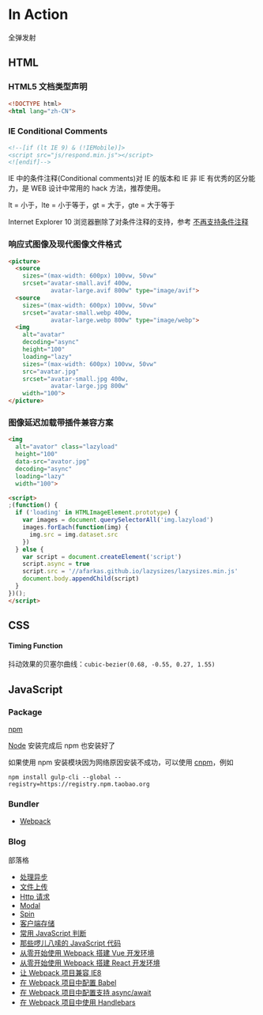 # In Action

全弹发射

## HTML

### <a name="doctype">HTML5 文档类型声明</a>

``` html
<!DOCTYPE html>
<html lang="zh-CN">
```

### <a name="conditional-comments">IE Conditional Comments</a>

``` html
<!--[if (lt IE 9) & (!IEMobile)]>
<script src="js/respond.min.js"></script>
<![endif]-->
```

IE 中的条件注释(Conditional comments)对 IE 的版本和 IE 非 IE 有优秀的区分能力，是 WEB 设计中常用的 hack 方法，推荐使用。

lt = 小于，lte = 小于等于，gt = 大于，gte = 大于等于

Internet Explorer 10 浏览器删除了对条件注释的支持，参考 [不再支持条件注释](https://msdn.microsoft.com/zh-cn/library/ie/hh801214.aspx)

### 响应式图像及现代图像文件格式

``` html
<picture>
  <source
    sizes="(max-width: 600px) 100vw, 50vw"
    srcset="avatar-small.avif 400w,
            avatar-large.avif 800w" type="image/avif">
  <source
    sizes="(max-width: 600px) 100vw, 50vw"
    srcset="avatar-small.webp 400w,
            avatar-large.webp 800w" type="image/webp">
  <img
    alt="avatar"
    decoding="async"
    height="100"
    loading="lazy"
    sizes="(max-width: 600px) 100vw, 50vw"
    src="avatar.jpg"
    srcset="avatar-small.jpg 400w,
            avatar-large.jpg 800w"
    width="100">
</picture>
```

### 图像延迟加载带插件兼容方案

``` html
<img
  alt="avator" class="lazyload"
  height="100"
  data-src="avator.jpg"
  decoding="async"
  loading="lazy"
  width="100">

<script>
;(function() {
  if ('loading' in HTMLImageElement.prototype) {
    var images = document.querySelectorAll('img.lazyload')
    images.forEach(function(img) {
      img.src = img.dataset.src
    })
  } else {
    var script = document.createElement('script')
    script.async = true
    script.src = '//afarkas.github.io/lazysizes/lazysizes.min.js'
    document.body.appendChild(script)
  }
})();
</script>
```

## CSS

#### Timing Function

抖动效果的贝塞尔曲线：`cubic-bezier(0.68, -0.55, 0.27, 1.55)`

## JavaScript

### <a name="package">Package</a>

[npm](https://www.npmjs.com/)

[Node](https://nodejs.org/en/) 安装完成后 npm 也安装好了

如果使用 npm 安装模块因为网络原因安装不成功，可以使用 [cnpm](https://npm.taobao.org)，例如

``` shell
npm install gulp-cli --global --registry=https://registry.npm.taobao.org
```

### <a name="bundler">Bundler</a>

* [Webpack](https://github.com/xyzhanjiang/assets/tree/master/js/bundler/webpack/)

### <a name="blog">Blog</a>

部落格

* [处理异步](https://github.com/xyzhanjiang/assets/tree/master/js/async/)
* [文件上传](https://github.com/xyzhanjiang/assets/tree/master/js/upload/)
* [Http 请求](https://github.com/xyzhanjiang/assets/tree/master/js/http-request/)
* [Modal](https://github.com/xyzhanjiang/assets/tree/master/js/modal/)
* [Spin](https://github.com/xyzhanjiang/assets/tree/master/js/spin/)
* [客户端存储](https://github.com/xyzhanjiang/assets/tree/master/js/storage/)
* [常用 JavaScript 判断](https://github.com/xyzhanjiang/assets/tree/master/js/core/is/)
* [那些啰儿八嗦的 JavaScript 代码](https://github.com/xyzhanjiang/assets/tree/master/js/core/verbose/)
* [从零开始使用 Webpack 搭建 Vue 开发环境](https://github.com/xyzhanjiang/assets/tree/master/js/bundler/webpack/vue)
* [从零开始使用 Webpack 搭建 React 开发环境](https://github.com/xyzhanjiang/assets/tree/master/js/bundler/webpack/react)
* [让 Webpack 项目兼容 IE8](https://github.com/xyzhanjiang/assets/tree/master/js/bundler/webpack/ie8)
* [在 Webpack 项目中配置 Babel](https://github.com/xyzhanjiang/assets/tree/master/js/es2015/babel/)
* [在 Webpack 项目中配置支持 async/await](https://github.com/xyzhanjiang/assets/tree/master/js/es2015/async-await/)
* [在 Webpack 项目中使用 Handlebars](https://github.com/xyzhanjiang/assets/tree/master/js/template/handlebars/)
